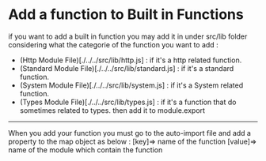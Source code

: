 # Add a function to Built in Functions 
if you want to add a built in function you may add it in under src/lib folder considering what the categorie of the function you want to add :
 - (Http Module File)[./../../src/lib/http.js] : if it's a http related function.
 - (Standard Module File)[./../../src/lib/standard.js] : if it's a standard function.
 - (System Module File)[./../../src/lib/system.js] : if it's a System related function.
 - (Types Module File)[./../../src/lib/types.js] : if it's a function that do sometimes related to types.
then add it to module.export 
-----------------------------------------------------------------------------------------------
When you add your function you must go to the auto-import file and add a property to the map object as below :
[key]=> name of the function 
[value]=> name of the module which contain the function 

